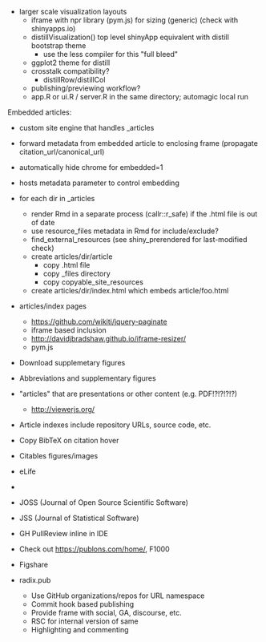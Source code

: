 
- larger scale visualization layouts
    - iframe with npr library (pym.js) for sizing (generic) (check with shinyapps.io)
    - distillVisualization() top level shinyApp equivalent with distill bootstrap theme 
       - use the less compiler for this
    "full bleed"
    - ggplot2 theme for distill
    - crosstalk compatibility?
        - distillRow/distillCol
    - publishing/previewing workflow?
    - app.R or ui.R / server.R in the same directory; automagic local run


Embedded articles:

- custom site engine that handles _articles
- forward metadata from embedded article to enclosing frame
  (propagate citation_url/canonical_url)
- automatically hide chrome for embedded=1
- hosts metadata parameter to control embedding

- for each dir in _articles
   - render Rmd in a separate process (callr::r_safe) if the .html file is out of date
   - use resource_files metadata in Rmd for include/exclude?
   - find_external_resources (see shiny_prerendered for last-modified check)
   - create articles/dir/article
       - copy .html file
       - copy _files directory
       - copy copyable_site_resources
   - create articles/dir/index.html which embeds article/foo.html
   



- articles/index pages
    - https://github.com/wikiti/jquery-paginate
    - iframe based inclusion
    - http://davidjbradshaw.github.io/iframe-resizer/
    - pym.js


- Download supplemetary figures
- Abbreviations and supplementary figures
- "articles" that are presentations or other content (e.g. PDF!?!?!?!?)
    - http://viewerjs.org/
- Article indexes include repository URLs, source code, etc.
- Copy BibTeX on citation hover

- Citables figures/images

- eLife
- 

- JOSS (Journal of Open Source Scientific Software)
- JSS (Journal of Statistical Software)


- GH PullReview inline in IDE

- Check out https://publons.com/home/, F1000

- Figshare


- radix.pub
    - Use GitHub organizations/repos for URL namespace
    - Commit hook based publishing
    - Provide frame with social, GA, discourse, etc.
    - RSC for internal version of same
    - Highlighting and commenting
    
    
    
